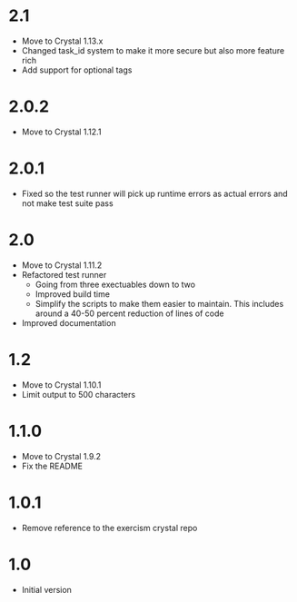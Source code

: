 # 2.1

- Move to Crystal 1.13.x
- Changed task_id system to make it more secure but also more feature rich
- Add support for optional tags

# 2.0.2

- Move to Crystal 1.12.1

# 2.0.1

- Fixed so the test runner will pick up runtime errors as actual errors and not make test suite pass

# 2.0

- Move to Crystal 1.11.2
- Refactored test runner
  - Going from three exectuables down to two
  - Improved build time
  - Simplify the scripts to make them easier to maintain.
    This includes around a 40-50 percent reduction of lines of code
- Improved documentation

# 1.2

- Move to Crystal 1.10.1
- Limit output to 500 characters

# 1.1.0

- Move to Crystal 1.9.2
- Fix the README

# 1.0.1

- Remove reference to the exercism crystal repo

# 1.0

- Initial version